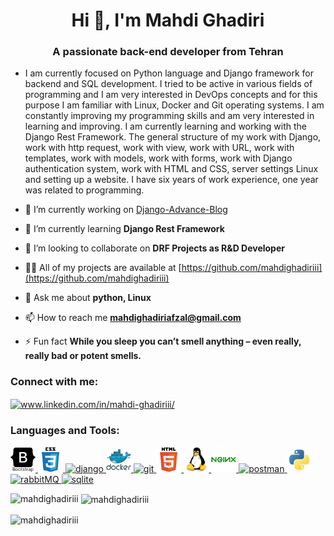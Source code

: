 <h1 align="center">Hi 👋, I'm Mahdi Ghadiri</h1>
<h3 align="center">A passionate back-end developer from Tehran</h3>
</ul>
  <p class="head"></p>
  <ul>
    <li>I am currently focused on Python language and Django framework for backend and SQL development.
I tried to be active in various fields of programming and I am very interested in DevOps concepts and for this purpose I am familiar with Linux, Docker and Git operating systems.
I am constantly improving my programming skills and am very interested in learning and improving.
I am currently learning and working with the Django Rest Framework.
The general structure of my work with Django, work with http request, work with view, work with URL, work with templates, work with models, work with forms, work with Django authentication system, work with HTML and CSS, server settings Linux and setting up a website.
I have six years of work experience, one year was related to programming.</li>
  </ul>

- 🔭 I’m currently working on [Django-Advance-Blog](https://github.com/mahdighadiriii/Django-Advance-Blog)

- 🌱 I’m currently learning **Django Rest Framework**

- 👯 I’m looking to collaborate on **DRF Projects as R&D Developer**

- 👨‍💻 All of my projects are available at [https://github.com/mahdighadiriii](https://github.com/mahdighadiriii)

- 💬 Ask me about **python, Linux**

- 📫 How to reach me **mahdighadiriafzal@gmail.com**

- ⚡ Fun fact **While you sleep you can’t smell anything – even really, really bad or potent smells.**

<h3 align="left">Connect with me:</h3>
<p align="left">
<a href="https://linkedin.com/in/www.linkedin.com/in/mahdi-ghadiriii/" target="blank"><img align="center" src="https://raw.githubusercontent.com/rahuldkjain/github-profile-readme-generator/master/src/images/icons/Social/linked-in-alt.svg" alt="www.linkedin.com/in/mahdi-ghadiriii/" height="30" width="40" /></a>
</p>

<h3 align="left">Languages and Tools:</h3>
<p align="left"> <a href="https://getbootstrap.com" target="_blank" rel="noreferrer"> <img src="https://raw.githubusercontent.com/devicons/devicon/master/icons/bootstrap/bootstrap-plain-wordmark.svg" alt="bootstrap" width="40" height="40"/> </a> <a href="https://www.w3schools.com/css/" target="_blank" rel="noreferrer"> <img src="https://raw.githubusercontent.com/devicons/devicon/master/icons/css3/css3-original-wordmark.svg" alt="css3" width="40" height="40"/> </a> <a href="https://www.djangoproject.com/" target="_blank" rel="noreferrer"> <img src="https://cdn.worldvectorlogo.com/logos/django.svg" alt="django" width="40" height="40"/> </a> <a href="https://www.docker.com/" target="_blank" rel="noreferrer"> <img src="https://raw.githubusercontent.com/devicons/devicon/master/icons/docker/docker-original-wordmark.svg" alt="docker" width="40" height="40"/> </a> <a href="https://git-scm.com/" target="_blank" rel="noreferrer"> <img src="https://www.vectorlogo.zone/logos/git-scm/git-scm-icon.svg" alt="git" width="40" height="40"/> </a> <a href="https://www.w3.org/html/" target="_blank" rel="noreferrer"> <img src="https://raw.githubusercontent.com/devicons/devicon/master/icons/html5/html5-original-wordmark.svg" alt="html5" width="40" height="40"/> </a> <a href="https://www.linux.org/" target="_blank" rel="noreferrer"> <img src="https://raw.githubusercontent.com/devicons/devicon/master/icons/linux/linux-original.svg" alt="linux" width="40" height="40"/> </a> <a href="https://www.nginx.com" target="_blank" rel="noreferrer"> <img src="https://raw.githubusercontent.com/devicons/devicon/master/icons/nginx/nginx-original.svg" alt="nginx" width="40" height="40"/> </a> <a href="https://postman.com" target="_blank" rel="noreferrer"> <img src="https://www.vectorlogo.zone/logos/getpostman/getpostman-icon.svg" alt="postman" width="40" height="40"/> </a> <a href="https://www.python.org" target="_blank" rel="noreferrer"> <img src="https://raw.githubusercontent.com/devicons/devicon/master/icons/python/python-original.svg" alt="python" width="40" height="40"/> </a> <a href="https://www.rabbitmq.com" target="_blank" rel="noreferrer"> <img src="https://www.vectorlogo.zone/logos/rabbitmq/rabbitmq-icon.svg" alt="rabbitMQ" width="40" height="40"/> </a> <a href="https://www.sqlite.org/" target="_blank" rel="noreferrer"> <img src="https://www.vectorlogo.zone/logos/sqlite/sqlite-icon.svg" alt="sqlite" width="40" height="40"/> </a> </p>

<p><img align="left" src="https://github-readme-stats.vercel.app/api/top-langs?username=mahdighadiriii&show_icons=true&locale=en&layout=compact" alt="mahdighadiriii" /></p>

<p>&nbsp;<img align="center" src="https://github-readme-stats.vercel.app/api?username=mahdighadiriii&show_icons=true&locale=en" alt="mahdighadiriii" /></p>

<p><img align="center" src="https://github-readme-streak-stats.herokuapp.com/?user=mahdighadiriii&" alt="mahdighadiriii" /></p>
